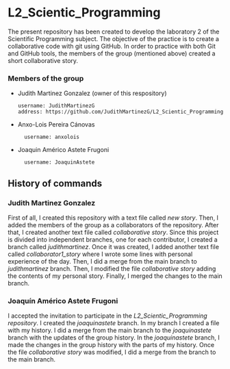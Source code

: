 # L2_Scientic_Programming
The present repository has been created to develop the laboratory 2 of the Scientific Programming subject. The objective of the practice is to create a collaborative code with git using GitHub. 
In order to practice with both Git and GitHub tools, the members of the group (mentioned above) created a short collaborative story.   

### Members of the group
- Judith Martinez Gonzalez (owner of this respository)

  ```
  username: JudithMartinezG
  address: https://github.com/JudithMartinezG/L2_Scientic_Programming
  ```
  
- Anxo-Lois Pereira Cánovas

  ```
    username: anxolois
   ```
- Joaquin Américo Astete Frugoni

  ```
    username: JoaquinAstete
  ```


## History of commands
### Judith Martinez Gonzalez
First of all, I created this repository with a text file called *new story*. Then, I added the members of the group as a collaborators of the repository. After that, I created another text file called *collaborative story*. 
Since this project is divided into independent branches, one for each contributor, I created a branch called *judithmartinez*. Once it was created, I added another text file called *collaborator1_story* where I wrote some lines with personal experience of the day. Then, I did a merge from the main branch to *judithmartinez* branch. Then, I modified the file *collaborative story* adding the contents of my personal story. Finally, I merged the changes to the main branch. 

### Joaquín Américo Astete Frugoni
I accepted the invitation to participate in the *L2_Scientic_Programming repository*. I created the *joaquinastete* branch. In my branch I created a file with my history. I did a merge from the main branch to the *joaquinastete* branch with the updates of the group history. In the *joaquinastete* branch, I made the changes in the group history with the parts of my history. Once the file *collaborative story* was modified, I did a merge from the branch to the main branch.

